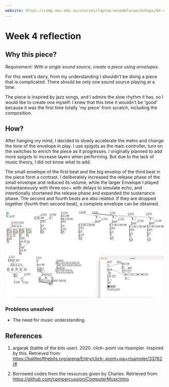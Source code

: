 ```yaml
---
website: https://comp.anu.edu.au/courses/laptop-ensemble/workshops/04-envelopes-note-structure/
---
```


# Week 4 reflection

## Why this piece?
*Requirement: With a single sound source, create a piece using envelopes.*

For this week’s dairy, from my understanding I shouldn’t be doing a piece that is complicated. There should be only one sound source playing at a time.

The piece is inspired by jazz songs, and I admire the slow rhythm it has, so I would like to create one myself. I knew that this time it wouldn't be 'good' because it was the first time totally 'my piece' from scratch, including the composition.

## How?

After hanging my mind, I decided to slowly accelerate the metro and change the tone of the envelope in play. I use spigots as the main controller, turn on the switches to enrich the piece as it progresses. I originally planned to add more spigots to increase layers when performing. But due to the lack of music theory, I did not know what to add.

The small envelope of the first beat and the big envelop of the third beat in the piece form a contrast. I deliberately increased the release phase of the small envelope and reduced its volume, while the larger Envelope I played instantaneously with three osc~ with delays to simulate echo, and intentionally shortened the release phase and expanded the sustenance phase. The second and fourth beats are also related. If they are dropped together (fourth then second beat), a complete envelope can be obtained.


![ Screenshot of diary 3](diary3.png)

### **Problems unsolved**
- The need for music understanding.

## References
1. argarak (battle of the bits user). 2020. click-.point via rtsampler. Inspired by this. Retrieved from: https://battleofthebits.org/arena/Entry/click-.point+via+rtsampler/33762/#

2. Borrowed codes from the resources given by Charles. Retrieved from: https://github.com/cpmpercussion/ComputerMusicIntro